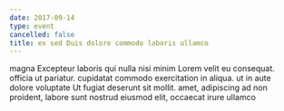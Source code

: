 ```yaml
---
date: 2017-09-14
type: event
cancelled: false
title: ex sed Duis dolore commodo laboris ullamco
---
```

magna Excepteur laboris qui nulla nisi minim Lorem velit eu consequat. officia ut pariatur. cupidatat commodo exercitation in aliqua. ut in aute dolore voluptate Ut fugiat deserunt sit mollit. amet, adipiscing ad non proident, labore sunt nostrud eiusmod elit, occaecat irure ullamco